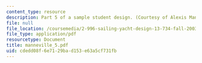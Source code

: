 ```yaml
---
content_type: resource
description: Part 5 of a sample student design. (Courtesy of Alexis Manneville.)
file: null
file_location: /coursemedia/2-996-sailing-yacht-design-13-734-fall-2003/cdedd08f6e7129bad153e63a5cf731fb_manneville_5.pdf
file_type: application/pdf
resourcetype: Document
title: manneville_5.pdf
uid: cdedd08f-6e71-29ba-d153-e63a5cf731fb
---
```

